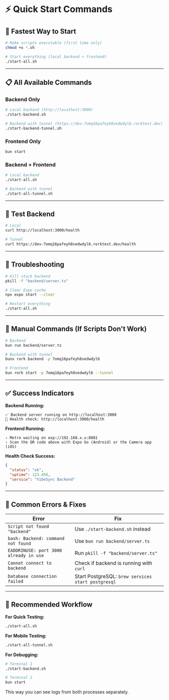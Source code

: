 # ⚡ Quick Start Commands

## 🎯 Fastest Way to Start

```bash
# Make scripts executable (first time only)
chmod +x *.sh

# Start everything (local backend + frontend)
./start-all.sh
```

---

## 📋 All Available Commands

### Backend Only

```bash
# Local backend (http://localhost:3000)
./start-backend.sh

# Backend with tunnel (https://dev-7omq16pafeyh8vedwdyl6.rorktest.dev)
./start-backend-tunnel.sh
```

### Frontend Only

```bash
bun start
```

### Backend + Frontend

```bash
# Local backend
./start-all.sh

# Backend with tunnel
./start-all-tunnel.sh
```

---

## 🧪 Test Backend

```bash
# Local
curl http://localhost:3000/health

# Tunnel
curl https://dev-7omq16pafeyh8vedwdyl6.rorktest.dev/health
```

---

## 🔧 Troubleshooting

```bash
# Kill stuck backend
pkill -f "backend/server.ts"

# Clear Expo cache
npx expo start --clear

# Restart everything
./start-all.sh
```

---

## 📝 Manual Commands (If Scripts Don't Work)

```bash
# Backend
bun run backend/server.ts

# Backend with tunnel
bunx rork backend -p 7omq16pafeyh8vedwdyl6

# Frontend
bun rork start -p 7omq16pafeyh8vedwdyl6 --tunnel
```

---

## ✅ Success Indicators

**Backend Running:**
```
✅ Backend server running on http://localhost:3000
🏥 Health check: http://localhost:3000/health
```

**Frontend Running:**
```
› Metro waiting on exp://192.168.x.x:8081
› Scan the QR code above with Expo Go (Android) or the Camera app (iOS)
```

**Health Check Success:**
```json
{
  "status": "ok",
  "uptime": 123.456,
  "service": "VibeSync Backend"
}
```

---

## 🚨 Common Errors & Fixes

| Error | Fix |
|-------|-----|
| `Script not found "backend"` | Use `./start-backend.sh` instead |
| `bash: Backend: command not found` | Use `bun run backend/server.ts` |
| `EADDRINUSE: port 3000 already in use` | Run `pkill -f "backend/server.ts"` |
| `Cannot connect to backend` | Check if backend is running with `curl` |
| `Database connection failed` | Start PostgreSQL: `brew services start postgresql` |

---

## 🎯 Recommended Workflow

**For Quick Testing:**
```bash
./start-all.sh
```

**For Mobile Testing:**
```bash
./start-all-tunnel.sh
```

**For Debugging:**
```bash
# Terminal 1
./start-backend.sh

# Terminal 2
bun start
```

This way you can see logs from both processes separately.
